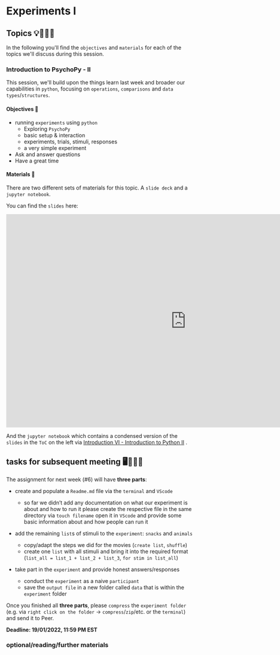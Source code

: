 # Experiments I


## Topics 💡👨🏻‍🏫 

In the following you'll find the `objectives` and `materials` for each of the topics we'll discuss during this session.


### Introduction to PsychoPy - II
This session, we'll build upon the things learn last week and broader our capabilities in `python`, focusing on `operations`, `comparisons` and `data types`/`structures`. 

#### Objectives 📍

- running `experiments` using `python`
    - Exploring `PsychoPy`
    - basic setup & interaction
    - experiments, trials, stimuli, responses
    - a very simple experiment
- Ask and answer questions
- Have a great time

#### Materials 📓

There are two different sets of materials for this topic. A `slide deck` and a `jupyter notebook`.

You can find the `slides` here:
<iframe src="https://docs.google.com/presentation/d/e/2PACX-1vTgO70XYDd7hbRFz-71G6CbSG9v9Opi2S8nsLohTB-61c_88GNNbpOCY1TmBplOI5yEdPGuBhgYjHLW/embed?start=false&loop=false&delayms=3000" frameborder="0" width="960" height="569" allowfullscreen="true" mozallowfullscreen="true" webkitallowfullscreen="true"></iframe>

And the `jupyter notebook` which contains a condensed version of the `slides` in the `ToC` on the left via
[Introduction VI - Introduction to Python II](https://peerherholz.github.io/Python_for_Psychologists_Winter2021/introduction/intro_python_II.html) .



## tasks for subsequent meeting 🖥️✍🏽📖

The assignment for next week (#6) will have **three parts**:


- create and populate a `Readme.md` file via the `terminal` and `VScode` 
    - so far we didn’t add any documentation on what our experiment is about and how to run it please create the respective file in the same directory via `touch filename` open it in `VScode` and provide some basic information about and how people can run it

- add the remaining `list`s of stimuli to the `experiment`: `snacks` and `animals`
    - copy/adapt the steps we did for the movies (`create list`, `shuffle`)
    - create one `list` with all stimuli and bring it into the required format (`list_all = list_1 + list_2 + list_3`, `for stim in list_all`)

- take part in the `experiment` and provide honest answers/responses
    - conduct the `experiment` as a naive `participant`
    - save the `output file` in a new folder called `data` that is within the `experiment` folder    

Once you finished all **three parts**, please `compress` the `experiment folder` (e.g. via `right click on the folder` -> `compress`/`zip`/etc. or the `terminal`) and send it to Peer.    



**Deadline: 19/01/2022, 11:59 PM EST**

### optional/reading/further materials
